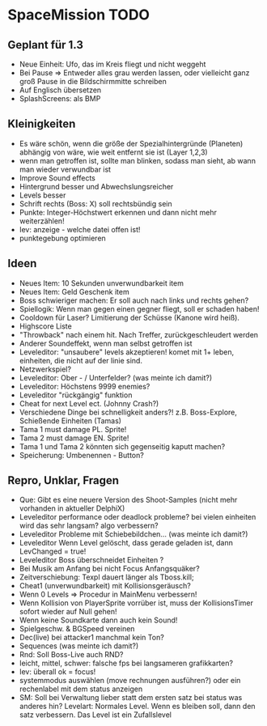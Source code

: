 
# SpaceMission TODO

## Geplant für 1.3

- Neue Einheit: Ufo, das im Kreis fliegt und nicht weggeht
- Bei Pause => Entweder alles grau werden lassen, oder vielleicht ganz groß Pause in die Bildschirmmitte schreiben
- Auf Englisch übersetzen
- SplashScreens: als BMP

## Kleinigkeiten

- Es wäre schön, wenn die größe der Spezialhintergründe (Planeten) abhängig von wäre, wie weit entfernt sie ist (Layer 1,2,3)
- wenn man getroffen ist, sollte man blinken, sodass man sieht, ab wann man wieder verwundbar ist
- Improve Sound effects
- Hintergrund besser und Abwechslungsreicher
- Levels besser
- Schrift rechts (Boss: X) soll rechtsbündig sein
- Punkte: Integer-Höchstwert erkennen und dann nicht mehr weiterzählen!
- lev: anzeige - welche datei offen ist!
- punktegebung optimieren

## Ideen

- Neues Item: 10 Sekunden unverwundbarkeit item
- Neues Item: Geld Geschenk item
- Boss schwieriger machen: Er soll auch nach links und rechts gehen?
- Spiellogik: Wenn man gegen einen gegner fliegt, soll er schaden haben!
- Cooldown für Laser? Limitierung der Schüsse (Kanone wird heiß).
- Highscore Liste
- "Throwback" nach einem hit. Nach Treffer, zurückgeschleudert werden
- Anderer Soundeffekt, wenn man selbst getroffen ist
- Leveleditor: "unsaubere" levels akzeptieren! komet mit 1+ leben, einheiten, die nicht auf der linie sind.
- Netzwerkspiel?
- Leveleditor: Ober - / Unterfelder? (was meinte ich damit?)
- Leveleditor: Höchstens 9999 enemies?
- Leveleditor "rückgängig" funktion
- Cheat for next Level ect. (Johnny Crash?)
- Verschiedene Dinge bei schnelligkeit anders?! z.B. Boss-Explore, Schießende  Einheiten (Tamas)
- Tama 1 must damage PL. Sprite!
- Tama 2 must damage EN. Sprite!
- Tama 1 und Tama 2 könnten sich gegenseitig kaputt machen?
- Speicherung: Umbenennen - Button?

## Repro, Unklar, Fragen

- Que: Gibt es eine neuere Version des Shoot-Samples (nicht mehr vorhanden in aktueller DelphiX)
- Leveleditor performance oder deadlock probleme? bei vielen einheiten wird das sehr langsam? algo verbessern?
- Leveleditor Probleme mit Schiebebildchen...  (was meinte ich damit?)
- Leveleditor Wenn Level gelöscht, dass gerade geladen ist, dann LevChanged = true!
- Leveleditor Boss überschneidet Einheiten ?
- Bei Musik am Anfang bei nicht Focus Anfangsquäker?
- Zeitverschiebung: Texpl dauert länger als Tboss.kill;
- Cheat1 (unverwundbarkeit) mit Kollisionsgeräusch?
- Wenn 0 Levels => Procedur in MainMenu verbessern!
- Wenn Kollision von PlayerSprite vorrüber ist, muss der KollisionsTimer sofort wieder auf Null gehen!
- Wenn keine Soundkarte dann auch kein Sound!
- Spielgeschw. & BGSpeed vereinen
- Dec(live) bei attacker1 manchmal kein Ton?
- Sequences (was meinte ich damit?)
- Rnd: Soll Boss-Live auch RND?
- leicht, mittel, schwer: falsche fps bei langsameren grafikkarten?
- lev: überall ok = focus!
- systemmodus auswählen (move rechnungen ausführen?) oder ein rechenlabel mit dem status anzeigen
- SM: Soll bei Verwaltung lieber statt dem ersten satz bei status was anderes hin? Levelart: Normales Level.
     Wenn es bleiben soll, dann den satz verbessern. Das Level ist ein Zufallslevel
